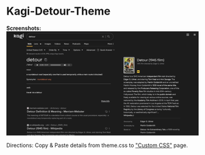 # Kagi-Detour-Theme

**Screenshots:**
<img src="https://github.com/Netri0/Kagi-Detour-Theme/blob/main/screenshots/Desktop.png"
     alt="Desktop">


Directions:
Copy & Paste details from theme.css to ["Custom CSS"](https://kagi.com/settings?p=custom_css) page.

